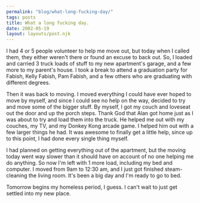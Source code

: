 ```yaml
---
permalink: "blog/what-long-fucking-day/"
tags: posts
title: What a long fucking day.
date: 2002-05-19
layout: layouts/post.njk
---
```


I had 4 or 5 people volunteer to help me move out, but today when I called them, they either weren't there or found an excuse to back out. So, I loaded and carried 3 truck loads of stuff to my new apartment's garage, and a few more to my parent's house. I took a break to attend a graduation party for Fabish, Kelly Fabish, Pam Fabish, and a few others who are graduating with different degrees. 

Then it was back to moving. I moved everything I could have ever hoped to move by myself, and since I could see no help on the way, decided to try and move some of the bigger stuff. By myself, I got my couch and loveseat out the door and up the porch steps. Thank God that Alan got home just as I was about to try and load them into the truck. He helped me out with my couches, my TV, and my Donkey Kong arcade game. I helped him out with a few larger things he had. It was awesome to finally get a little help, since up to this point, I had done every single thing myself. 

I had planned on getting everything out of the apartment, but the moving today went way slower than it should have on account of no one helping me do anything. So now I'm left with 1 more load, including my bed and computer. I moved from 9am to 12:30 am, and I just got finished steam-cleaning the living room. It's been a big day and I'm ready to go to bed. 

Tomorrow begins my homeless period, I guess. I can't wait to just get settled into my new place.